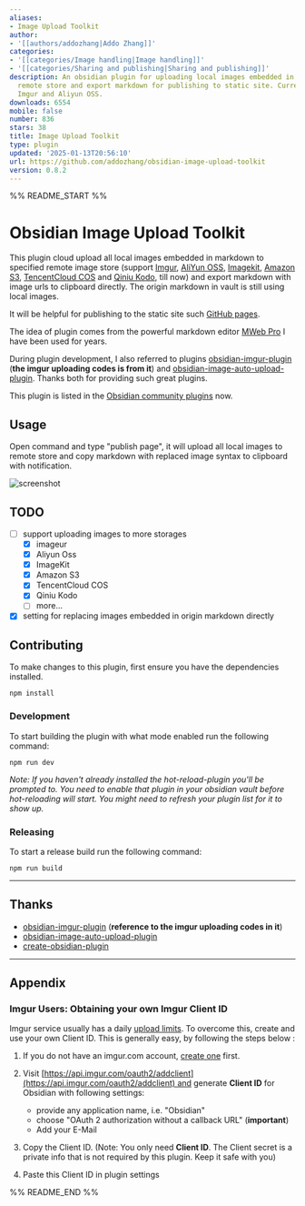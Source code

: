 ```yaml
---
aliases:
- Image Upload Toolkit
author:
- '[[authors/addozhang|Addo Zhang]]'
categories:
- '[[categories/Image handling|Image handling]]'
- '[[categories/Sharing and publishing|Sharing and publishing]]'
description: An obsidian plugin for uploading local images embedded in markdown to
  remote store and export markdown for publishing to static site. Currently, it supports
  Imgur and Aliyun OSS.
downloads: 6554
mobile: false
number: 836
stars: 38
title: Image Upload Toolkit
type: plugin
updated: '2025-01-13T20:56:10'
url: https://github.com/addozhang/obsidian-image-upload-toolkit
version: 0.8.2
---
```


%% README_START %%

# Obsidian Image Upload Toolkit

This plugin cloud upload all local images embedded in markdown to specified remote image store
(support [Imgur](https://imgur.com), [AliYun OSS](https://www.alibabacloud.com/product/object-storage-service), 
[Imagekit](https://imagekit.io), [Amazon S3](https://aws.amazon.com/s3/), 
[TencentCloud COS](https://cloud.tencent.com/product/cos) 
and [Qiniu Kodo](https://www.qiniu.com/products/kodo), till now) and export markdown with image urls to clipboard directly.
The origin markdown in vault is still using local images.

It will be helpful for publishing to the static site such [GitHub pages](https://pages.github.com).

The idea of plugin comes from the powerful markdown editor [MWeb Pro](https://www.mweb.im) I have been 
used for years. 

During plugin development, I also referred to plugins [obsidian-imgur-plugin](https://github.com/gavvvr/obsidian-imgur-plugin)
(**the imgur uploading codes is from it**) and [obsidian-image-auto-upload-plugin](https://github.com/renmu123/obsidian-image-auto-upload-plugin). Thanks both for 
providing such great plugins.

This plugin is listed in the [Obsidian community plugins](https://obsidian.md/plugins?id=image-upload-toolkit) now.

## Usage

Open command and type "publish page", it will upload all local images to remote store 
and copy markdown with replaced image syntax to clipboard with notification. 

![screenshot](https://github.com/addozhang/obsidian-image-upload-toolkit/assets/2224492/e190f65e-4f19-44e7-af40-a3f9f13e0e1d)

## TODO

- [ ] support uploading images to more storages
  - [x] imageur
  - [x] Aliyun Oss
  - [x] ImageKit
  - [x] Amazon S3
  - [x] TencentCloud COS
  - [x] Qiniu Kodo
  - [ ] more...
- [x] setting for replacing images embedded in origin markdown directly

## Contributing

To make changes to this plugin, first ensure you have the dependencies installed.

```
npm install
```

### Development

To start building the plugin with what mode enabled run the following command:

```
npm run dev
```

_Note: If you haven't already installed the hot-reload-plugin you'll be prompted to. You need to enable that plugin in your obsidian vault 
before hot-reloading will start. You might need to refresh your plugin list for it to show up._

### Releasing

To start a release build run the following command:

```
npm run build
```

---

## Thanks

* [obsidian-imgur-plugin](https://github.com/gavvvr/obsidian-imgur-plugin)
(**reference to the imgur uploading codes in it**) 
* [obsidian-image-auto-upload-plugin](https://github.com/renmu123/obsidian-image-auto-upload-plugin)
* [create-obsidian-plugin](https://www.npmjs.com/package/create-obsidian-plugin)

---

## Appendix

### Imgur Users: Obtaining your own Imgur Client ID

Imgur service usually has a daily [upload limits](https://apidocs.imgur.com/#rate-limits). To overcome this, create and use your own Client ID. This is generally easy, by following the steps below :

1. If you do not have an imgur.com account, [create one](https://imgur.com/register) first.

2. Visit [https://api.imgur.com/oauth2/addclient](https://api.imgur.com/oauth2/addclient) and generate **Client ID** for Obsidian with following settings:
	- provide any application name, i.e. "Obsidian"
	- choose "OAuth 2 authorization without a callback URL" (**important**)
	- Add your E-Mail

3. Copy the Client ID. (Note: You only need **Client ID**. The Client secret is a private info that is not required by this plugin. Keep it safe with you)
4. Paste this Client ID in plugin settings 


%% README_END %%